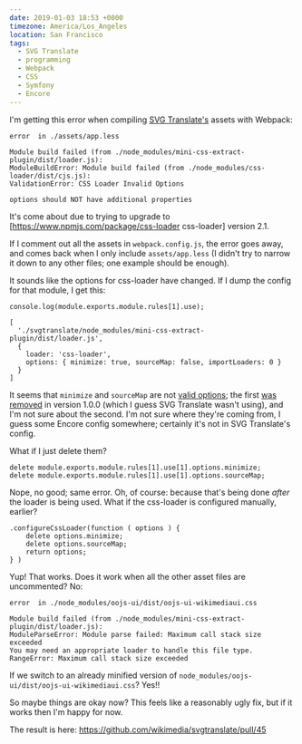 ```yaml
---
date: 2019-01-03 18:53 +0000
timezone: America/Los_Angeles
location: San Francisco
tags:
  - SVG Translate
  - programming
  - Webpack
  - CSS
  - Symfony
  - Encore
---
```

I'm getting this error when compiling [SVG Translate's](https://github.com/wikimedia/svgtranslate) assets with Webpack:

```
error  in ./assets/app.less

Module build failed (from ./node_modules/mini-css-extract-plugin/dist/loader.js):
ModuleBuildError: Module build failed (from ./node_modules/css-loader/dist/cjs.js):
ValidationError: CSS Loader Invalid Options

options should NOT have additional properties
```

It's come about due to trying to upgrade to [https://www.npmjs.com/package/css-loader css-loader] version 2.1.

If I comment out all the assets in <code>webpack.config.js</code>, the error goes away, and comes back when I only include <code>assets/app.less</code> (I didn't try to narrow it down to any other files; one example should be enough).

It sounds like the options for css-loader have changed. If I dump the config for that module, I get this:

```
console.log(module.exports.module.rules[1].use);
```

```
[
  './svgtranslate/node_modules/mini-css-extract-plugin/dist/loader.js',
  {
    loader: 'css-loader',
    options: { minimize: true, sourceMap: false, importLoaders: 0 }
  }
]
```

It seems that `minimize` and <code>sourceMap</code> are not [valid options](https://github.com/webpack-contrib/css-loader#options);
the first [was removed](https://github.com/webpack-contrib/css-loader/blob/master/CHANGELOG.md#100-2018-07-06)
in version 1.0.0 (which I guess SVG Translate wasn't using), and I'm not sure about the second.
I'm not sure where they're coming from, I guess some Encore config somewhere; certainly it's not in SVG Translate's config.

What if I just delete them?

```
delete module.exports.module.rules[1].use[1].options.minimize;
delete module.exports.module.rules[1].use[1].options.sourceMap;
```

Nope, no good; same error. Oh, of course: because that's being done *after* the loader is being used.
What if the css-loader is configured manually, earlier?

```
.configureCssLoader(function ( options ) {
    delete options.minimize;
    delete options.sourceMap;
    return options;
} )
```

Yup! That works. Does it work when all the other asset files are uncommented? No:

```
error  in ./node_modules/oojs-ui/dist/oojs-ui-wikimediaui.css

Module build failed (from ./node_modules/mini-css-extract-plugin/dist/loader.js):
ModuleParseError: Module parse failed: Maximum call stack size exceeded
You may need an appropriate loader to handle this file type.
RangeError: Maximum call stack size exceeded
```

If we switch to an already minified version of <code>node_modules/oojs-ui/dist/oojs-ui-wikimediaui.css</code>? Yes!!

So maybe things are okay now? This feels like a reasonably ugly fix, but if it works then I'm happy for now.

The result is here: https://github.com/wikimedia/svgtranslate/pull/45
